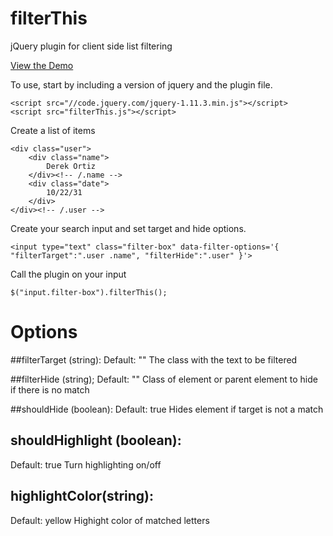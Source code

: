 # filterThis
jQuery plugin for client side list filtering

<a href="http://derekortiz.net/projects/filterthis">View the Demo</a>

To use, start by including a version of jquery and the plugin file.
```
<script src="//code.jquery.com/jquery-1.11.3.min.js"></script>
<script src="filterThis.js"></script>
```

Create a list of items
```
<div class="user">
	<div class="name">
		Derek Ortiz
	</div><!-- /.name -->
	<div class="date">
		10/22/31
	</div>
</div><!-- /.user -->
```

Create your search input and set target and hide options. 
```
<input type="text" class="filter-box" data-filter-options='{ "filterTarget":".user .name", "filterHide":".user" }'>
```

Call the plugin on your input
```
$("input.filter-box").filterThis();
```

# Options

##filterTarget (string):
Default: ""
The class with the text to be filtered

##filterHide (string);
Default: ""
Class of element or parent element to hide if there is no match

##shouldHide (boolean):
Default: true
Hides element if target is not a match

## shouldHighlight (boolean):
Default: true
Turn highlighting on/off

## highlightColor(string):
Default: yellow
Highight color of matched letters

